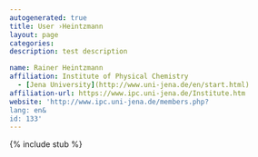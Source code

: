 ```yaml
---
autogenerated: true
title: User ›Heintzmann
layout: page
categories: 
description: test description

name: Rainer Heintzmann
affiliation: Institute of Physical Chemistry
  - [Jena University](http://www.uni-jena.de/en/start.html)
affiliation-url: https://www.ipc.uni-jena.de/Institute.htm
website: 'http://www.ipc.uni-jena.de/members.php?
lang: en&
id: 133'
---
```

{% include stub %}

